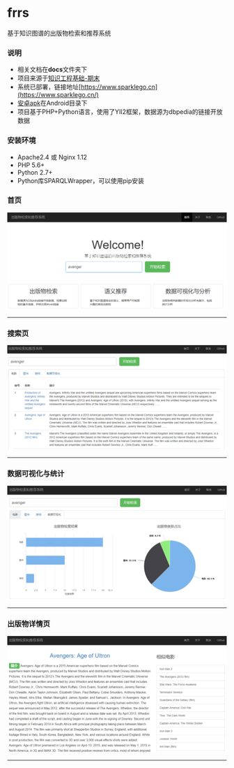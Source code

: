 # frrs
基于知识图谱的出版物检索和推荐系统

### 说明
 + 相关文档在**docs**文件夹下
 + 项目来源于[知识工程基础-期末](https://www.cnblogs.com/jiel/p/9125256.html)
 + 系统已部署，链接地址[https://www.sparklego.cn](https://www.sparklego.cn/)
 + [安卓apk](Android/SparkleGo.apk)在Android目录下
 + 项目基于PHP+Python语言，使用了YII2框架，数据源为dbpedia的链接开放数据

### 安装环境
 + Apache2.4 或 Nginx 1.12
 + PHP 5.6+
 + Python 2.7+
 + Python库SPARQLWrapper，可以使用pip安装

### 首页
![alt text](imgs/index.png)
***

### 搜索页
![alt text](imgs/search.png)
***

### 数据可视化与统计
![alt text](imgs/analysis.png)
***

### 出版物详情页
![alt text](imgs/info.png)
***
